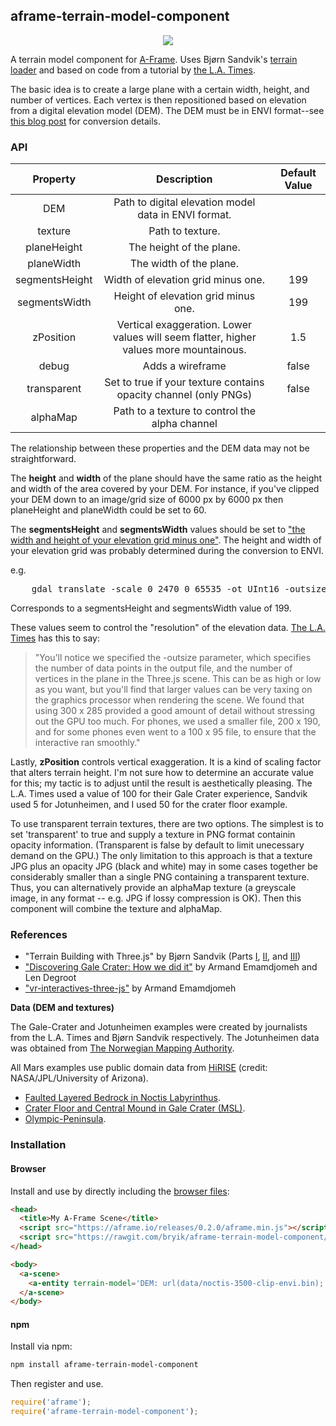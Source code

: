 ## aframe-terrain-model-component

<p align="center">
  <img src="http://i.imgur.com/n1uvgZn.png"/>
</p>

A terrain model component for [A-Frame](https://aframe.io). Uses Bjørn Sandvik's [terrain loader](https://github.com/turban/webgl-terrain/blob/master/lib/TerrainLoader.js) and based on code from a tutorial by [the L.A. Times](http://graphics.latimes.com/mars-gale-crater-how-we-did-it/).

The basic idea is to create a large plane with a certain width, height, and number of vertices. Each vertex is then repositioned based on elevation from a digital elevation model (DEM). The DEM must be in ENVI format--see [this blog post](http://blog.thematicmapping.org/2013/10/terrain-building-with-threejs-part-1.html) for conversion details.

### API

|    Property    |                                       Description                                       | Default Value |
|:--------------:|:---------------------------------------------------------------------------------------:|:-------------:|
|       DEM      |                  Path to digital elevation model data in ENVI format.                   |               |
|     texture    |                                     Path to texture.                                    |               |
|   planeHeight  |                                 The height of the plane.                                |               |
|   planeWidth   |                                 The width of the plane.                                 |               |
| segmentsHeight |                            Width of elevation grid minus one.                           |      199      |
|  segmentsWidth |                           Height of elevation grid minus one.                           |      199      |
|    zPosition   | Vertical exaggeration.  Lower values will seem flatter, higher values more mountainous. |      1.5      |
|      debug     |                                     Adds a wireframe                                    |     false     |
|  transparent   |          Set to true if your texture contains opacity channel (only PNGs)               |     false     |
|     alphaMap   |                 Path to a texture to control the alpha channel                          |               |

The relationship between these properties and the DEM data may not be straightforward. 

The **height** and **width** of the plane should have the same ratio as the height and width of the area covered by your DEM. For instance, if you've clipped your DEM down to an image/grid size of 6000 px by 6000 px then planeHeight and planeWidth could be set to 60.

The **segmentsHeight** and **segmentsWidth** values should be set to ["the width and height of your elevation grid minus one"](http://blog.thematicmapping.org/2013/10/terrain-building-with-threejs.html). The height and width of your elevation grid was probably determined during the conversion to ENVI.

e.g.

<pre>
    gdal_translate -scale 0 2470 0 65535 -ot UInt16 -outsize <b>200 200</b> -of ENVI jotunheimen.tif jotunheimen.bin
</pre>

Corresponds to a segmentsHeight and segmentsWidth value of 199.

These values seem to control the "resolution" of the elevation data. [The L.A. Times](http://graphics.latimes.com/mars-gale-crater-how-we-did-it/) has this to say:

>"You'll notice we specified the -outsize parameter, which specifies the number of data points in the output file, and the number of vertices in the plane in the Three.js scene. This can be as high or low as you want, but you'll find that larger values can be very taxing on the graphics processor when rendering the scene. We found that using 300 x 285 provided a good amount of detail without stressing out the GPU too much. For phones, we used a smaller file, 200 x 190, and for some phones even went to a 100 x 95 file, to ensure that the interactive ran smoothly."

Lastly, **zPosition** controls vertical exaggeration. It is a kind of scaling factor that alters terrain height. I'm not sure how to determine an accurate value for this; my tactic is to adjust until the result is aesthetically pleasing. The L.A. Times used a value of 100 for their Gale Crater experience, Sandvik used 5 for Jotunheimen, and I used 50 for the crater floor example.

To use transparent terrain textures, there are two options. The simplest is to set 'transparent' to true and supply a texture in PNG format containin opacity information. (Transparent is false by default to limit unecessary demand on the GPU.) The only limitation to this approach is that a texture JPG plus an opacity JPG (black and white) may in some cases together be considerably smaller than a single PNG containing a transparent texture. Thus, you can alternatively provide an alphaMap texture (a greyscale image, in any format -- e.g. JPG if lossy compression is OK). Then this component will combine the texture and alphaMap. 



### References

- "Terrain Building with Three.js" by Bjørn Sandvik (Parts [I](http://blog.thematicmapping.org/2013/10/terrain-building-with-threejs-part-1.html), [II](http://blog.thematicmapping.org/2013/10/terrain-building-with-threejs.html), and [III](http://blog.thematicmapping.org/2013/10/textural-terrains-with-threejs.html))
- ["Discovering Gale Crater: How we did it"](http://graphics.latimes.com/mars-gale-crater-how-we-did-it/) by Armand Emamdjomeh and Len Degroot
- ["vr-interactives-three-js"](https://github.com/datadesk/vr-interactives-three-js) by Armand Emamdjomeh

**Data (DEM and textures)**

The Gale-Crater and Jotunheimen examples were created by journalists from the L.A. Times and Bjørn Sandvik respectively. The Jotunheimen data was obtained from [The Norwegian Mapping Authority](http://statkart.no/en/).

All Mars examples use public domain data from [HiRISE](http://www.uahirise.org//dtm/) (credit: NASA/JPL/University of Arizona).

- [Faulted Layered Bedrock in Noctis Labyrinthus](http://hirise.lpl.arizona.edu/dtm/dtm.php?ID=ESP_016845_1715).
- [Crater Floor and Central Mound in Gale Crater (MSL)](http://www.uahirise.org/dtm/dtm.php?ID=PSP_009650_1755).
- [Olympic-Peninsula](https://www.sciencebase.gov/catalog/item/5646dc56e4b0e2669b311a3b).

### Installation

#### Browser

Install and use by directly including the [browser files](dist):

```html
<head>
  <title>My A-Frame Scene</title>
  <script src="https://aframe.io/releases/0.2.0/aframe.min.js"></script>
  <script src="https://rawgit.com/bryik/aframe-terrain-model-component/master/dist/aframe-terrain-model-component.min.js"></script>
</head>

<body>
  <a-scene>
    <a-entity terrain-model='DEM: url(data/noctis-3500-clip-envi.bin); texture: url(data/noctis-3500-clip-textureRED-resized.jpg); planeWidth: 346; planeHeight: 346; segmentsWidth: 199; segmentsHeight: 199; zPosition: 100;'></a-entity>
  </a-scene>
</body>
```

#### npm

Install via npm:

```bash
npm install aframe-terrain-model-component
```

Then register and use.

```js
require('aframe');
require('aframe-terrain-model-component');
```
